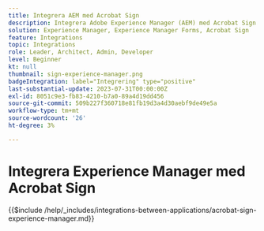 ```yaml
---
title: Integrera AEM med Acrobat Sign
description: Integrera Adobe Experience Manager (AEM) med Acrobat Sign för att effektivisera utskick av dokument för underskrift.
solution: Experience Manager, Experience Manager Forms, Acrobat Sign
feature: Integrations
topic: Integrations
role: Leader, Architect, Admin, Developer
level: Beginner
kt: null
thumbnail: sign-experience-manager.png
badgeIntegration: label="Integrering" type="positive"
last-substantial-update: 2023-07-31T00:00:00Z
exl-id: 8051c9e3-fb83-4210-b7a0-89a4d19dd456
source-git-commit: 509b227f360718e81fb19d3a4d30aebf9de49e5a
workflow-type: tm+mt
source-wordcount: '26'
ht-degree: 3%

---
```


# Integrera Experience Manager med Acrobat Sign

{{$include /help/_includes/integrations-between-applications/acrobat-sign-experience-manager.md}}
